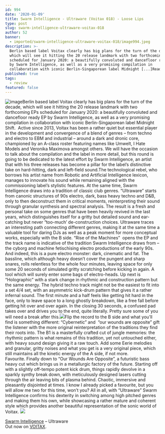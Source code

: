 ```yaml
---
id: 994
date: '2020-01-09'
title: Swarm Intelligence - Ultraware (Voitax 018) - Loose Lips
type: post
slug: swarm-intelligence-ultraware-voitax-018
author: 52
banner:
  - imported/swarm-intelligence-ultraware-voitax-018/image994.jpeg
description: >-
  Berlin based label Voitax clearly has big plans for the turn of the decade,
  which will see it hitting the 20 release landmark with two forthcoming EPs
  scheduled for January 2020: a beautifully convoluted and dancefloor ready EP
  by Swarm Intelligence, as well as a very promising compilation in
  collaboration with iconic Berlin-Singaporean label Midnight [...]Read More...
published: true
tags:
  - review
featured: false
---
```

![image](../imported/swarm-intelligence-ultraware-voitax-018/image994.jpeg)Berlin based label Voitax clearly has big plans for the turn of the decade, which will see it hitting the 20 release landmark with two forthcoming EPs scheduled for January 2020: a beautifully convoluted and dancefloor ready EP by Swarm Intelligence, as well as a very promising compilation in collaboration with iconic Berlin-Singaporean label Midnight Shift.  Active since 2013, Voitax has been a rather quiet but essential player in the development and convergence of a blend of genres – from techno and electro to EBM and industrial – around a dark and dronic core, championed by an A-class roster featuring names like Umwelt, I Hate Models and Veronika Maximova amongst others. We will have the occasion to talk about the compilation and the label in more detail, but this round is going to be dedicated to the latest effort by Swarm Intelligence, an artist that with his three releases has become a pillar for the label’s distinctive take on hard-hitting, dark and left-field sound.The technological rebel, who borrows his artist name from Robotic and Artificial Intelligence lexicon, manages to innovate his sound while remaining aligned with the commissioning label’s stylistic features. At the same time, Swarm Intelligence draws into a tradition of classic club genres. “Ultraware” starts from canonic structures of 90s electro, dark, bass heavy techno and D&B, only to then deconstruct them in critical moments, reinterpreting their sound through granular synthesis and spectral analysis. The result is a fresh and personal take on some genres that have been heavily revived in the last years, which distinguishes itself for a gritty but detailed sound and ear-catching but never “too-much’ de-construction choices. Ultraware traces an interesting path connecting different genres, making it at the same time a valuable tool for daring DJs as well as a peak moment for more conceptual works, especially with the B side. “Rise of the Machines”  opens the EP and the track name is indicative of the tradition Swarm Intelligence draws from – the cyborg and machine fetischising electro productions of the early 90s. And indeed, this is a pure electro monster: dark, cinematic and fat. The bassline, which although heavy doesn’t cover the pungent and sharp snares, rolls relentless for the whole four minutes, leaving space for only some 20 seconds of simulated gritty scratching before kicking in again. A tool which will surely enter some bags of electro-heads. Up next is “Holographic” with a stark change in rhythmic and construction pattern but the same energy. The hybrid techno track might not be the easiest to fit into a set 4/4 set, with an asymmetric kick-drum pattern that gives it a rather infernal sound. The first minute and a half feels like getting hit hard in the face, only to leave space to a long ghostly breakdown, like a free fall before getting hit over and over again. In the closing 30 seconds, a confused pad takes over and drives you to the end, quite literally. Pretty sure some of you will need a break after this.![](/wp-content/uploads/live/img/wysiwyg/5e1cb94002460.jpg)Flip the record to the B side and what you’ll find is something different: “Cybernetic” and  “our wounds are opposite” gift the listener with the more original reinterpretation of the traditions they find their roots into. The B1 is a masterfully crafted cut of jungle memories: the rhythmic pattern is what remains of this tradition, yet not untouched either, with heavy sound design giving it a raw touch. Add some Eerie melodies and granular, gritty noises and what you get is a very original piece, which still maintains all the kinetic energy of the A side, if not more. Favourite. Finally down to “Our Wounds Are Opposite”, a futuristic bass heavy cut which brings us in a metallurgic factory of the future. Starting off with a slightly off-tempo potent kick drum, things rapidly devolve in a sparkly synthy break down, with meticulously designed lasers cutting through the air leaving bits of plasma behind. Chaotic, immersive and pleasantly disjointed at times. I know I already picked a favourite, but you will allow me two for this time, won’t you? All in all, with “Ultraware” Swarm Intelligence confirms his dexterity in switching among high pitched genres and making them his own, while showcasing a rather mature and coherent style which provides another beautiful representation of the sonic world of Voitax. ![](/wp-content/uploads/live/img/wysiwyg/5e171a22b2a2f.jpg)

[Swarm Intelligence](https://www.residentadvisor.net/dj/swarmintelligence) – Ultraware  
Out now on [VOITAX](http://www.voitax.com/).
